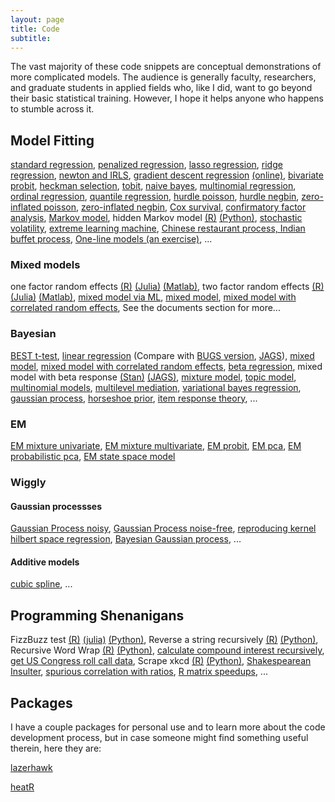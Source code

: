 ```yaml
---
layout: page
title: Code
subtitle:
---
```


The vast majority of these code snippets are conceptual demonstrations of more complicated models. The audience is generally faculty, researchers, and graduate students in applied fields who, like I did, want to go beyond their basic statistical training.  However, I hope it helps anyone who happens to stumble across it.


## Model Fitting

[standard regression](https://github.com/m-clark/Miscellaneous-R-Code/blob/master/ModelFitting/standardlm.R), 
[penalized regression](https://github.com/m-clark/Miscellaneous-R-Code/blob/master/ModelFitting/penalizedML.R), 
[lasso regression](https://github.com/m-clark/Miscellaneous-R-Code/blob/master/ModelFitting/lasso.R),
[ridge regression](https://github.com/m-clark/Miscellaneous-R-Code/blob/master/ModelFitting/ridge.R),
[newton and IRLS](https://github.com/m-clark/Miscellaneous-R-Code/blob/master/ModelFitting/newton_irls.R),
[gradient descent regression](https://github.com/m-clark/Miscellaneous-R-Code/blob/master/ModelFitting/lm_gradientdescent.R) [(online)](https://github.com/m-clark/Miscellaneous-R-Code/blob/master/ModelFitting/stochastic_gradientdescent.R), 
[bivariate probit](https://github.com/m-clark/Miscellaneous-R-Code/blob/master/ModelFitting/bivariateProbit.R),
[heckman selection](https://github.com/m-clark/Miscellaneous-R-Code/blob/master/ModelFitting/heckman_selection.R),
[tobit](https://github.com/m-clark/Miscellaneous-R-Code/blob/master/ModelFitting/tobit.R),
[naive bayes](https://github.com/m-clark/Miscellaneous-R-Code/blob/master/ModelFitting/naivebayes.R),
[multinomial regression](https://github.com/m-clark/Miscellaneous-R-Code/blob/master/ModelFitting/multinomial.R),
[ordinal regression](https://github.com/m-clark/Miscellaneous-R-Code/blob/master/ModelFitting/ordinal_regression.R),
[quantile regression](http://htmlpreview.github.io/?https://github.com/m-clark/Miscellaneous-R-Code/blob/master/ModelFitting/quantileRegression.html),
[hurdle poisson](https://github.com/m-clark/Miscellaneous-R-Code/blob/master/ModelFitting/hurdle.R), 
[hurdle negbin](https://github.com/m-clark/Miscellaneous-R-Code/blob/master/ModelFitting/hurdle.R), 
[zero-inflated poisson](https://github.com/m-clark/Miscellaneous-R-Code/blob/master/ModelFitting/poiszeroinfl.R), 
[zero-inflated negbin](https://github.com/m-clark/Miscellaneous-R-Code/blob/master/ModelFitting/NBzeroinfl.R), 
[Cox survival](https://github.com/m-clark/Miscellaneous-R-Code/blob/master/ModelFitting/survivalCox.R),
[confirmatory factor analysis](https://github.com/m-clark/Miscellaneous-R-Code/blob/master/ModelFitting/cfa_ml.R),
[Markov model](https://github.com/m-clark/Miscellaneous-R-Code/blob/master/ModelFitting/markov_model.R),
hidden Markov model [(R)](https://github.com/m-clark/Miscellaneous-R-Code/blob/master/ModelFitting/hmm_viterbi.R)
[(Python)](https://github.com/m-clark/Miscellaneous-R-Code/blob/master/ModelFitting/hmm_viterbi.py),
[stochastic volatility](https://github.com/m-clark/Miscellaneous-R-Code/blob/master/ModelFitting/stochasticVolatility.R),
[extreme learning machine](https://github.com/m-clark/Miscellaneous-R-Code/blob/master/ModelFitting/elm.R),
[Chinese restaurant process, Indian buffet process](https://github.com/m-clark/Miscellaneous-R-Code/blob/master/ModelFitting/crp.R),
[One-line models (an exercise)](https://github.com/m-clark/Miscellaneous-R-Code/blob/master/ModelFitting/one_line_models.R), ...


### Mixed models

one factor random effects [(R)](https://github.com/m-clark/Miscellaneous-R-Code/blob/master/ModelFitting/onefactorRE.R) 
[(Julia)](https://github.com/m-clark/Miscellaneous-R-Code/blob/master/ModelFitting/onefactorRE.jl) 
[(Matlab)](https://github.com/m-clark/Miscellaneous-R-Code/blob/master/ModelFitting/onefactorRE.m), 
two factor random effects [(R)](https://github.com/m-clark/Miscellaneous-R-Code/blob/master/ModelFitting/twofactorRE.R) 
[(Julia)](https://github.com/m-clark/Miscellaneous-R-Code/blob/master/ModelFitting/twofactorRE.jl) 
[(Matlab)](https://github.com/m-clark/Miscellaneous-R-Code/blob/master/ModelFitting/twofactorRE.m),
[mixed model via ML](https://m-clark.github.io/docs/mixedModels/mixedModelML.html),
[mixed model](https://github.com/m-clark/Miscellaneous-R-Code/blob/master/ModelFitting/Bayesian/rstan_MixedModelSleepstudy.R), 
[mixed model with correlated random effects](https://github.com/m-clark/Miscellaneous-R-Code/blob/master/ModelFitting/Bayesian/rstan_MixedModelSleepstudy_withREcorrelation.R), See the documents section for more...


### Bayesian

[BEST t-test](https://github.com/m-clark/Miscellaneous-R-Code/blob/master/ModelFitting/Bayesian/rstant_testBEST.R),
[linear regression](https://github.com/m-clark/Miscellaneous-R-Code/blob/master/ModelFitting/Bayesian/rstan_linregwithprior.R)
(Compare with [BUGS version](https://github.com/m-clark/Miscellaneous-R-Code/blob/master/ModelFitting/Bayesian/bugs_linreg.R), [JAGS](https://github.com/m-clark/Miscellaneous-R-Code/blob/master/ModelFitting/Bayesian/jags_linreg.R)),
[mixed model](https://github.com/m-clark/Miscellaneous-R-Code/blob/master/ModelFitting/Bayesian/rstan_MixedModelSleepstudy.R), 
[mixed model with correlated random effects](https://github.com/m-clark/Miscellaneous-R-Code/blob/master/ModelFitting/Bayesian/rstan_MixedModelSleepstudy_withREcorrelation.R), 
[beta regression](https://github.com/m-clark/Miscellaneous-R-Code/blob/master/ModelFitting/Bayesian/rstanBetaRegression.R),
mixed model with beta response [(Stan)](https://github.com/m-clark/Miscellaneous-R-Code/blob/master/ModelFitting/Bayesian/rstan_MixedModelBetaRegression.R) [(JAGS)](https://github.com/m-clark/Miscellaneous-R-Code/blob/master/ModelFitting/Bayesian/jags_MixedModelBetaRegression.R),
[mixture model](https://github.com/m-clark/Miscellaneous-R-Code/blob/master/ModelFitting/Bayesian/rstan_MixtureModel.R),
[topic model](https://github.com/m-clark/Miscellaneous-R-Code/blob/master/ModelFitting/Bayesian/topicModelgibbs.R),
[multinomial models](https://github.com/m-clark/Miscellaneous-R-Code/blob/master/ModelFitting/Bayesian/multinomial),
[multilevel mediation](https://github.com/m-clark/Miscellaneous-R-Code/blob/master/ModelFitting/Bayesian/rstan_multilevelMediation.R), 
[variational bayes regression](https://github.com/m-clark/Miscellaneous-R-Code/blob/master/ModelFitting/Bayesian/variationalBayesRegression.Rmd), 
[gaussian process](https://github.com/m-clark/Miscellaneous-R-Code/blob/master/ModelFitting//gp%20Examples/gaussianProcessStan.Rmd),
[horseshoe prior](https://github.com/m-clark/Miscellaneous-R-Code/blob/master/ModelFitting/Bayesian/horseshoe/README.md), 
[item response theory](https://github.com/m-clark/Miscellaneous-R-Code/blob/master/ModelFitting/Bayesian/StanBugsJags/IRT_models), ...


### EM

[EM mixture univariate](https://github.com/m-clark/Miscellaneous-R-Code/blob/master/ModelFitting/EM%20Examples/EM%20Mixture.R),
[EM mixture multivariate](https://github.com/m-clark/Miscellaneous-R-Code/blob/master/ModelFitting/EM%20Examples/EM%20Mixture%20MV.R),
[EM probit](https://github.com/m-clark/Miscellaneous-R-Code/blob/master/ModelFitting/EM%20Examples/EM%20algorithm%20for%20probit%20example.R),
[EM pca](https://github.com/m-clark/Miscellaneous-R-Code/blob/master/ModelFitting/EM%20Examples/EM%20for%20pca.R),
[EM probabilistic pca](https://github.com/m-clark/Miscellaneous-R-Code/blob/master/ModelFitting/EM%20Examples/EM%20algorithm%20for%20ppca.R),
[EM state space model](https://github.com/m-clark/Miscellaneous-R-Code/blob/master/ModelFitting/EM%20Examples/EM%20for%20state%20space%20unobserved%20components.R)

### Wiggly

#### Gaussian processses

[Gaussian Process noisy](https://github.com/m-clark/Miscellaneous-R-Code/blob/master/ModelFitting/gp%20Examples/gaussianprocessNoisy.R),
[Gaussian Process noise-free](https://github.com/m-clark/Miscellaneous-R-Code/blob/master/ModelFitting/gp%20Examples/gaussianprocessNoiseFree.R), 
[reproducing kernel hilbert space regression](https://github.com/m-clark/Miscellaneous-R-Code/blob/master/ModelFitting/RKHSReg/RKHSReg.md),
[Bayesian Gaussian process](https://github.com/m-clark/Miscellaneous-R-Code/blob/master/ModelFitting//gp%20Examples/gaussianProcessStan.Rmd), ...

#### Additive models

[cubic spline](https://github.com/m-clark/Miscellaneous-R-Code/blob/master/ModelFitting/cubicsplines.R), ...


## Programming Shenanigans


FizzBuzz test [(R)](https://github.com/m-clark/Miscellaneous-R-Code/blob/master/Other/fizzbuzz.R) [(julia)](https://github.com/m-clark/Miscellaneous-R-Code/blob/master/Other/fizzbuzz.jl) [(Python)](https://github.com/m-clark/Miscellaneous-R-Code/blob/master/Other/fizzbuzz.py),
Reverse a string recursively [(R)](https://github.com/m-clark/Miscellaneous-R-Code/blob/master/Other/Programming_Shenanigans/stringReverseRecursively.R) [(Python)](https://github.com/m-clark/Miscellaneous-R-Code/blob/master/Other/Programming_Shenanigans/stringReverseRecursively.py),
Recursive Word Wrap [(R)](https://github.com/m-clark/Miscellaneous-R-Code/blob/master/Other/Programming_Shenanigans/wordWrap.R) [(Python)](https://github.com/m-clark/Miscellaneous-R-Code/blob/master/Other/Programming_Shenanigans/wordWrap.py),
[calculate compound interest recursively](https://github.com/m-clark/Miscellaneous-R-Code/blob/master/Other/Programming_Shenanigans/compound.R),
[get US Congress roll call data](https://github.com/m-clark/Miscellaneous-R-Code/blob/master/Other/getRollCall.R),
Scrape xkcd [(R)](https://github.com/m-clark/Miscellaneous-R-Code/blob/master/Other/xkcdscrape.R) [(Python)](https://github.com/m-clark/Miscellaneous-R-Code/blob/master/Other/xkcdscrape.py), 
[Shakespearean Insulter](https://github.com/m-clark/Miscellaneous-R-Code/blob/master/Other/shakespeareanInsulter.R), 
[spurious correlation with ratios](https://github.com/m-clark/Miscellaneous-R-Code/blob/master/Other/spuriousCorrelationwithRatios.R),
[R matrix speedups](https://github.com/m-clark/Miscellaneous-R-Code/blob/master/Other/Programming_Shenanigans/matrixOperations.md), ...


## Packages

I have a couple packages for personal use and to learn more about the code development process, but in case someone might find something useful therein, here they are:

[lazerhawk](https://github.com/m-clark/lazerhawk)

[heatR](https://github.com/m-clark/heatR)
